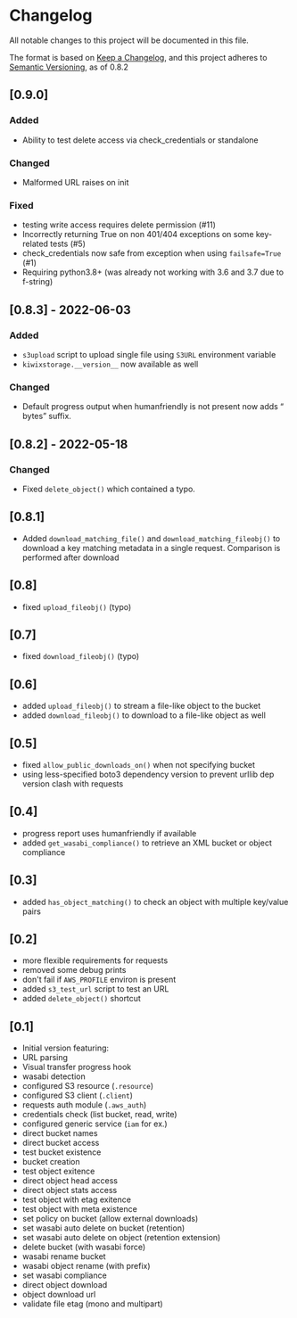# Changelog

All notable changes to this project will be documented in this file.

The format is based on [Keep a Changelog](https://keepachangelog.com/en/1.0.0/),
and this project adheres to [Semantic Versioning](https://semver.org/spec/v2.0.0.html), 
as of 0.8.2

## [0.9.0]

### Added

- Ability to test delete access via check_credentials or standalone

### Changed

- Malformed URL raises on init

### Fixed

- testing write access requires delete permission (#11)
- Incorrectly returning True on non 401/404 exceptions on some key-related tests (#5)
- check_credentials now safe from exception when using `failsafe=True` (#1)
- Requiring python3.8+ (was already not working with 3.6 and 3.7 due to f-string)

## [0.8.3] - 2022-06-03

### Added

- `s3upload` script to upload single file using `S3URL` environment variable
- `kiwixstorage.__version__` now available as well

### Changed

- Default progress output when humanfriendly is not present now adds “ bytes” suffix.

## [0.8.2] - 2022-05-18

### Changed

- Fixed `delete_object()` which contained a typo.


## [0.8.1]

- Added `download_matching_file()` and `download_matching_fileobj()` to download a key
  matching metadata in a single request. Comparison is performed after download

## [0.8]

- fixed `upload_fileobj()` (typo)

## [0.7]

- fixed `download_fileobj()` (typo)

## [0.6]

- added `upload_fileobj()` to stream a file-like object to the bucket
- added `download_fileobj()` to download to a file-like object as well

## [0.5]

* fixed `allow_public_downloads_on()` when not specifying bucket
* using less-specified boto3 dependency version to prevent urllib dep version clash with requests

## [0.4]

* progress report uses humanfriendly if available
* added `get_wasabi_compliance()` to retrieve an XML bucket or object compliance

## [0.3]

* added `has_object_matching()` to check an object with multiple key/value pairs

## [0.2]

* more flexible requirements for requests
* removed some debug prints
* don't fail if `AWS_PROFILE` environ is present
* added `s3_test_url` script to test an URL
* added `delete_object()` shortcut

## [0.1]

* Initial version featuring:
 * URL parsing
 * Visual transfer progress hook
 * wasabi detection
 * configured S3 resource (`.resource`)
 * configured S3 client (`.client`)
 * requests auth module (`.aws_auth`)
 * credentials check (list bucket, read, write)
 * configured generic service (`iam` for ex.)
 * direct bucket names
 * direct bucket access
 * test bucket existence
 * bucket creation
 * test object exitence
 * direct object head access
 * direct object stats access
 * test object with etag exitence
 * test object with meta existence
 * set policy on bucket (allow external downloads)
 * set wasabi auto delete on bucket (retention)
 * set wasabi auto delete on object (retention extension)
 * delete bucket (with wasabi force)
 * wasabi rename bucket
 * wasabi object rename (with prefix)
 * set wasabi compliance
 * direct object download
 * object download url
 * validate file etag (mono and multipart)

